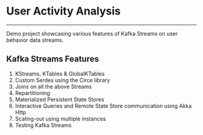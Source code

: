 # User Activity Analysis
------------------------

Demo project showcasing various features of Kafka Streams on user behavior data streams.

Kafka Streams Features
-----------------------
1. KStreams, KTables & GlobalKTables
2. Custom Serdes using the Circe library
3. Joins on all the above Streams
4. Repartitioning
5. Materialized Persistent State Stores
6. Interactive Queries and Remote State Store communication using Akka Http
7. Scaling-out using multiple instances
8. Testing Kafka Streams